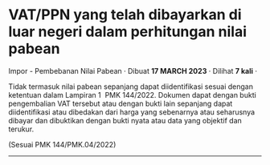VAT/PPN yang telah dibayarkan di luar negeri dalam perhitungan nilai pabean
===========================================================================

Impor - Pembebanan Nilai Pabean · Dibuat **17 MARCH 2023** · Dilihat **7 kali** ·

Tidak termasuk nilai pabean sepanjang dapat diidentifikasi sesuai dengan ketentuan dalam Lampiran 1  PMK 144/2022. Dokumen dapat dengan bukti pengembalian VAT tersebut atau dengan bukti lain sepanjang dapat diidentifikasi atau dibedakan dari harga yang sebenarnya atau seharusnya dibayar dan dibuktikan dengan bukti nyata atau data yang objektif dan terukur. 

(Sesuai PMK 144/PMK.04/2022)

  
  
  

* * *